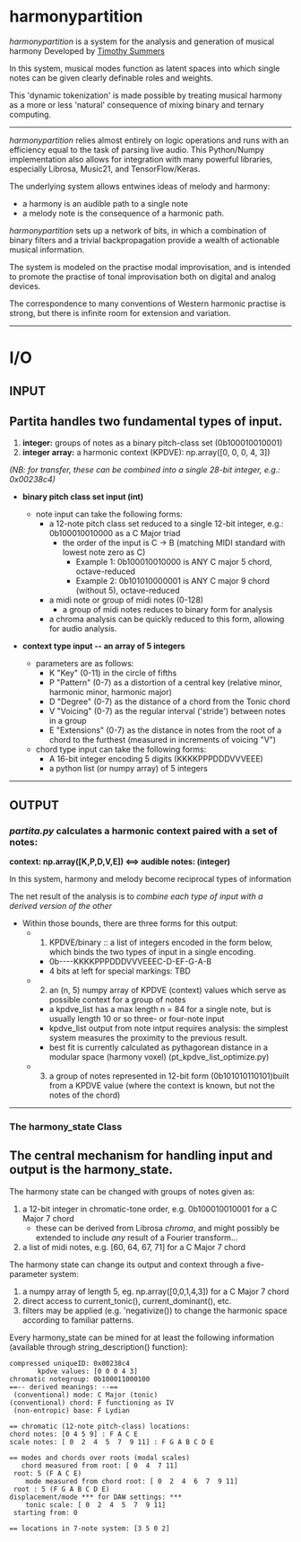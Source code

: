 # harmonypartition
 *harmonypartition* is a system for the analysis and generation of musical harmony
 Developed by [Timothy Summers](http://www.timsummers.org)

In this system, musical modes function as latent spaces into which single notes can be given clearly definable roles and weights. 

This 'dynamic tokenization' is made possible by treating musical harmony as a more or less 'natural' consequence of mixing binary and ternary computing.

---

*harmonypartition* relies almost entirely on logic operations and runs with an efficiency equal 
to the task of parsing live audio. This Python/Numpy implementation also allows for integration with many powerful libraries, especially Librosa, Music21, and TensorFlow/Keras.

The underlying system allows entwines  ideas of melody and harmony:

* a harmony is an audible path to a single note
* a melody note is the consequence of a harmonic path.



*harmonypartition* sets up a network of bits, in which a combination of binary filters and a
trivial backpropagation provide a wealth of actionable musical information.

The system is modeled on the practise modal improvisation, and is intended to promote the practise of tonal improvisation both on digital and analog devices. 

The correspondence to many conventions of Western harmonic practise is strong, but there is infinite room for extension and variation. 

---
# I/O

## INPUT

## Partita handles two fundamental types of input.
1) **integer:** groups of notes as a binary pitch-class set (0b100010010001)
2) **integer array:** a harmonic context (KPDVE): np.array([0, 0, 0, 4, 3])
   
*(NB: for transfer, these can be combined into a single 28-bit integer, e.g.: 0x00238c4)*

* **binary pitch class set input (int)**
    * note input can take the following forms:
        *   a 12-note pitch class set reduced to a single 12-bit integer, e.g.: 0b100010010000 as a C Major triad
            * the order of the input is C -> B (matching MIDI standard with lowest note zero as C)
                * Example 1: 0b100010010000 is ANY C major 5 chord, octave-reduced
                * Example 2: 0b101010000001 is ANY C major 9 chord (without 5), octave-reduced
        * a midi note or group of midi notes (0-128)
            * a group of midi notes reduces to binary form for analysis
        * a chroma analysis can be quickly reduced to this form, allowing for audio analysis.
        
* **context type input -- an array of 5 integers** 
    * parameters are as follows:
        *  K   "Key" (0-11) in the circle of fifths 
        *  P   "Pattern" (0-7) as a distortion of a central key (relative 
                minor, harmonic minor, harmonic major)
        *  D   "Degree" (0-7) as the distance of a chord from the Tonic chord
        *  V   "Voicing" (0-7) as the regular interval ('stride') between notes in a group
        *  E   "Extensions" (0-7) as the distance in notes from 
                the root of a chord to the furthest (measured in increments of voicing "V")
    * chord type input can take the following forms:
        * A 16-bit integer encoding 5 digits (KKKKPPPDDDVVVEEE)
        * a python list (or numpy array) of 5 integers

---
## OUTPUT

### *partita.py* calculates a harmonic context paired with a set of notes:
**context: np.array([K,P,D,V,E]) <==> audible notes: (integer)**

In this system, harmony and melody become reciprocal types of information

The net result of the analysis is to *combine each type of input with a derived version of the other*

* Within those bounds, there are three forms for this output:
    * 1) KPDVE/binary :: a list of integers encoded in the form below, which binds the two types of input in a single encoding.
        * 0b----KKKKPPPDDDVVVEEEC-D-EF-G-A-B
        * 4 bits at left for special markings: TBD
    * 2) an (n, 5) numpy array of KPDVE (context) values which serve as possible context for a group of notes 
        * a kpdve_list has a max length n = 84 for a single note, but is usually length 10 or so three- or four-note input
        * kpdve_list output from note intput requires analysis: the simplest system measures the proximity to the previous result. 
        * best fit is currently calculated as pythagorean distance in a modular space (harmony voxel) (pt_kpdve_list_optimize.py)
    * 3) a group of notes represented in 12-bit form (0b101010110101)built from a KPDVE value (where the context is known, but not the notes of the chord)

---
### The harmony_state Class

## The central mechanism for handling input and output is the harmony_state. 

The harmony state can be changed with groups of notes given as:

1) a 12-bit integer in chromatic-tone order, e.g. 0b100010010001 for a C Major 7 chord
   + these can be derived from Librosa *chroma*, and might possibly be extended to include *any* result of a Fourier transform... 
2) a list of midi notes, e.g. [60, 64, 67, 71] for a C Major 7 chord
   
The harmony state can change its output and context through a five-parameter system:
1) a numpy array of length 5, eg. np.array([0,0,1,4,3]) for a C Major 7 chord
2) direct access to current_tonic(), current_dominant(), etc. 
3) filters may be applied (e.g. 'negativize()) to change the harmonic space according to familiar patterns.

Every harmony_state can be mined for at least the following information (available through string_description() function):

```
compressed uniqueID: 0x00238c4 
       kpdve values: [0 0 0 4 3] 
chromatic notegroup: 0b100011000100
==-- derived meanings: --==
 (conventional) mode: C Major (tonic) 
(conventional) chord: F functioning as IV  
 (non-entropic) base: F Lydian 

== chromatic (12-note pitch-class) locations: 
chord notes: [0 4 5 9] : F A C E 
scale notes: [ 0  2  4  5  7  9 11] : F G A B C D E 

== modes and chords over roots (modal scales) 
   chord measured from root: [ 0  4  7 11] 
 root: 5 (F A C E)
    mode measured from chord root: [ 0  2  4  6  7  9 11] 
 root : 5 (F G A B C D E)
displacement/mode *** for DAW settings: ***
    tonic scale: [ 0  2  4  5  7  9 11] 
 starting from: 0

== locations in 7-note system: [3 5 0 2]
```
